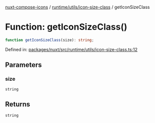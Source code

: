 [nuxt-compose-icons](../../../../modules.md) / [runtime/utils/icon-size-class](../index.md) / getIconSizeClass

# Function: getIconSizeClass()

```ts
function getIconSizeClass(size): string;
```

Defined in: [packages/nuxt/src/runtime/utils/icon-size-class.ts:12](https://github.com/arthur-plazanet/nuxt-compose-icons/blob/c22743e58fa2192095f1d2cf040e9229cacd5882/packages/nuxt/src/runtime/utils/icon-size-class.ts#L12)

## Parameters

### size

`string`

## Returns

`string`
